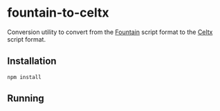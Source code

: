 # fountain-to-celtx

Conversion utility to convert from the [Fountain](http://fountain.io)
script format to the [Celtx](http://celtx.com) script format.

## Installation

```
npm install
```

## Running


